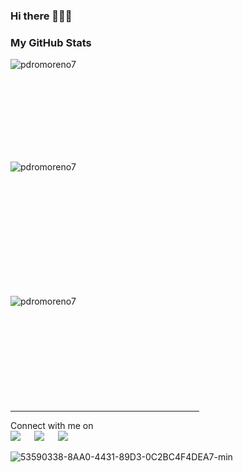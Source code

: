 ### Hi there 👋👨‍💻

<h3>My GitHub Stats</h3>

<p><img align="left" src="https://github-readme-stats.vercel.app/api/top-langs?username=pdromoreno7&show_icons=true&theme=dark&locale=en&layout=compact" alt="pdromoreno7" /></p>
<br>

<br><br><br><br><br><br><br>
<p>&nbsp;<img align="left" src="https://github-readme-stats.vercel.app/api?username=pdromoreno7&show_icons=true&theme=dark&locale=en" alt="pdromoreno7" /></p>
<br><br><br><br><br><br><br><br><br><br>

<p><img align="left" src="https://github-readme-streak-stats.herokuapp.com/?user=pdromoreno7&theme=dark" alt="pdromoreno7" /></p>
<br><br><br><br><br><br><br><br><br><br>
<hr width="60%" >

<p>Connect with me on
<br>	
<a target="_blank" href="https://www.linkedin.com/in/pedromorenodev/"><img src="https://img.shields.io/badge/-LinkedIn-0077B5?style=for-the-badge&logo=Linkedin&logoColor=white"></img></a>
&emsp;
<a target="_blank" href="mailto:pdromorenodev@gmail.com"
><img src="https://img.shields.io/badge/-Gmail-D14836?style=for-the-badge&logo=Gmail&logoColor=white"></img></a>
&emsp;
<a target="_blank" href="https://twitter.com/pdromoreno"><img src="https://img.shields.io/badge/-Twitter-1DA1F2?style=for-the-badge&logo=Twitter&logoColor=white"></img></a>


![53590338-8AA0-4431-89D3-0C2BC4F4DEA7-min](https://github.com/pdromoreno7/pdromoreno7/assets/72107810/77815fe2-6c15-44b1-b0af-f01aa9f389c9)





<!--
**pdromoreno7/pdromoreno7** is a ✨ _special_ ✨ repository because its `README.md` (this file) appears on your GitHub profile.

Here are some ideas to get you started:

- 🔭 I’m currently working on ...
- 🌱 I’m currently learning ...
- 👯 I’m looking to collaborate on ...
- 🤔 I’m looking for help with ...
- 💬 Ask me about ...
- 📫 How to reach me: ...
- 😄 Pronouns: ...
- ⚡ Fun fact: ...
-->

